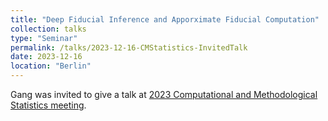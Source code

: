 ```yaml
---
title: "Deep Fiducial Inference and Apporximate Fiducial Computation"
collection: talks
type: "Seminar"
permalink: /talks/2023-12-16-CMStatistics-InvitedTalk
date: 2023-12-16
location: "Berlin"
---
```

Gang was invited to give a talk at [2023 Computational and Methodological Statistics meeting](http://www.cmstatistics.org/RegistrationsV2/CMStatistics2023/viewSubmission.php?in=1000&token=6p6q10n43prp32p39rs490ornon0o127). 